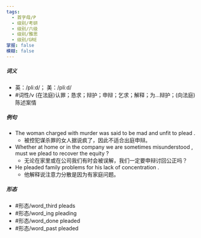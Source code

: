 ```yaml
---
tags:
  - 首字母/P
  - 级别/考研
  - 级别/六级
  - 级别/雅思
  - 级别/GRE
掌握: false
模糊: false
---
```

##### 词义
- 英：/pliːd/； 美：/pliːd/
- #词性/v  (在法庭)认罪；恳求；辩护；申辩；乞求；解释；为…辩护；(向法庭)陈述案情
##### 例句
- The woman charged with murder was said to be mad and unfit to plead .
	- 被控犯谋杀罪的女人据说疯了，因此不适合出庭申辩。
- Whether at home or in the company we are sometimes misunderstood , must we plead to recover the equity ?
	- 无论在家里或在公司我们有时会被误解，我们一定要申辩讨回公正吗？
- He pleaded family problems for his lack of concentration .
	- 他解释说注意力分散是因为有家庭问题。
##### 形态
- #形态/word_third pleads
- #形态/word_ing pleading
- #形态/word_done pleaded
- #形态/word_past pleaded
